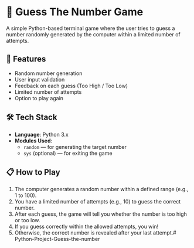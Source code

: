 # 🎯 Guess The Number Game

A simple Python-based terminal game where the user tries to guess a number randomly generated by the computer within a limited number of attempts.

## 🚀 Features

- Random number generation
- User input validation
- Feedback on each guess (Too High / Too Low)
- Limited number of attempts
- Option to play again

## 🛠️ Tech Stack

- **Language**: Python 3.x
- **Modules Used**:
  - `random` — for generating the target number
  - `sys` (optional) — for exiting the game

## 📋 How to Play

1. The computer generates a random number within a defined range (e.g., 1 to 100).
2. You have a limited number of attempts (e.g., 10) to guess the correct number.
3. After each guess, the game will tell you whether the number is too high or too low.
4. If you guess correctly within the allowed attempts, you win!
5. Otherwise, the correct number is revealed after your last attempt.# Python-Project-Guess-the-number
